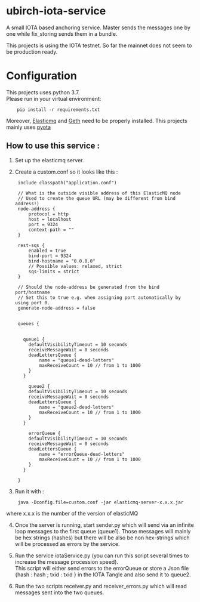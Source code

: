 # ubirch-iota-service
A small IOTA based anchoring service. Master sends the messages one by one while fix_storing sends them in a bundle.

This projects is using the IOTA testnet. So far the mainnet does not seem to be production ready.

# Configuration
This projects uses python 3.7. <br>
Please run in your virtual environment:

        pip install -r requirements.txt
       
Moreover, [Elasticmq](https://github.com/adamw/elasticmq) and [Geth](https://github.com/ethereum/go-ethereum) need to be properly installed.
This projects mainly uses [pyota](https://media.readthedocs.org/pdf/pyota/develop/pyota.pdf)

## How to use this service :

1. Set up the elasticmq server.

2. Create a custom.conf so it looks like this :


        include classpath("application.conf")

        // What is the outside visible address of this ElasticMQ node
        // Used to create the queue URL (may be different from bind address!)
        node-address {
            protocol = http
            host = localhost
            port = 9324
            context-path = ""
        }

        rest-sqs {
            enabled = true
            bind-port = 9324
            bind-hostname = "0.0.0.0"
            // Possible values: relaxed, strict
            sqs-limits = strict
        }

        // Should the node-address be generated from the bind port/hostname
        // Set this to true e.g. when assigning port automatically by using port 0.
        generate-node-address = false


        queues {


          queue1 {
            defaultVisibilityTimeout = 10 seconds
            receiveMessageWait = 0 seconds
            deadLettersQueue {
                name = "queue1-dead-letters"
                maxReceiveCount = 10 // from 1 to 1000
            }
          }

            queue2 {
            defaultVisibilityTimeout = 10 seconds
            receiveMessageWait = 0 seconds
            deadLettersQueue {
                name = "queue2-dead-letters"
                maxReceiveCount = 10 // from 1 to 1000
            }
          }

            errorQueue {
            defaultVisibilityTimeout = 10 seconds
            receiveMessageWait = 0 seconds
            deadLettersQueue {
                name = "errorQueue-dead-letters"
                maxReceiveCount = 10 // from 1 to 1000
            }
          }

        }

3. Run it with :

        java -Dconfig.file=custom.conf -jar elasticmq-server-x.x.x.jar
        
where x.x.x is the number of the version of elasticMQ

4. Once the server is running, start sender.py which will send via an infinite loop messages to the first queue (queue1). Those messages will mainly be hex strings (hashes) but there will be also be non hex-strings which will be processed as errors by the service.

5. Run the service iotaService.py (you can run this script several times to increase the message procession speed). <br> This script will either send errors to the errorQueue or store a Json file {hash : hash ; txid : txid } in the IOTA Tangle and also send it to queue2.

6. Run the two scripts receiver.py and receiver_errors.py which will read messages sent into the two queues.
